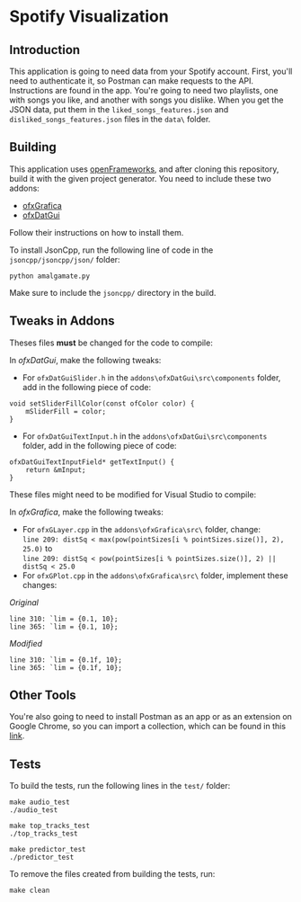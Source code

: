 # Spotify Visualization
## Introduction
This application is going to need data from your Spotify account. First, you'll
need to authenticate it, so Postman can make requests to the API. Instructions
are found in the app. You're going to need two playlists, one with songs you like, and
another with songs you dislike. When you get the JSON data, put them in the
`liked_songs_features.json` and `disliked_songs_features.json` files in the `data\`
folder.

## Building
This application uses [openFrameworks](http://openframeworks.cc/download/), and
after cloning this repository, build it with the given project generator. You need to
include these two addons:<br/>
* [ofxGrafica](https://github.com/jagracar/ofxGrafica)
* [ofxDatGui](https://github.com/braitsch/ofxDatGui)<br/>

Follow their instructions on how to install them.<br/>

To install JsonCpp, run the following line of code in the `jsoncpp/jsoncpp/json/`
folder:<br/>
```
python amalgamate.py
```
Make sure to include the `jsoncpp/` directory in the build.

## Tweaks in Addons
Theses files **must** be changed for the code to compile:<br/>

In *ofxDatGui*, make the following tweaks:<br/>
* For `ofxDatGuiSlider.h` in the `addons\ofxDatGui\src\components` folder, add in the
following piece of code:<br/>
```
void setSliderFillColor(const ofColor color) {
	mSliderFill = color;
}
```
* For `ofxDatGuiTextInput.h` in the `addons\ofxDatGui\src\components` folder, add in the
following piece of code:<br/>
```
ofxDatGuiTextInputField* getTextInput() {
	return &mInput;
}
```

These files might need to be modified for Visual Studio to compile:<br/>

In *ofxGrafica*, make the following tweaks:<br/>
* For `ofxGLayer.cpp` in the `addons\ofxGrafica\src\` folder, change:<br/>
`line 209: distSq < max(pow(pointSizes[i % pointSizes.size()], 2), 25.0)` to <br/>
`line 209: distSq < pow(pointSizes[i % pointSizes.size()], 2) || distSq < 25.0`
* For `ofxGPlot.cpp` in the `addons\ofxGrafica\src\` folder, implement these changes:<br/>

*Original*
```
line 310: `lim = {0.1, 10};
line 365: `lim = {0.1, 10};
```
*Modified*
```
line 310: `lim = {0.1f, 10};
line 365: `lim = {0.1f, 10};
```

## Other Tools
You're also going to need to install Postman as an app or as an extension on Google
Chrome, so you can import a collection, which can be found in this [link](https://www.getpostman.com/collections/47dc5dade17a715c89b2).


## Tests
To build the tests, run the following lines in the `test/` folder:<br/>
```
make audio_test
./audio_test
```
```
make top_tracks_test
./top_tracks_test
```
```
make predictor_test
./predictor_test
```

To remove the files created from building the tests, run:<br/>
```
make clean
```
